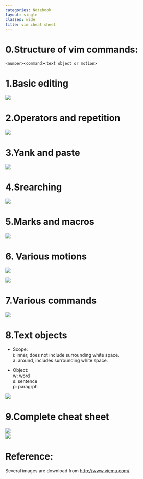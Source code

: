 ```yaml
---
categories: Notebook
layout: single
classes: wide
title: vim cheat sheet
---
```


# 0.Structure of vim commands:  
`<number><command><text object or motion>`

# 1.Basic editing

![](https://pengfei-zheng.github.io/assets/images/notebook/vim-cheat-sheet/1-basic-editing.gif)  

# 2.Operators and repetition

![](https://pengfei-zheng.github.io/assets/images/notebook/vim-cheat-sheet/2-operators-repetition.gif)  

# 3.Yank and paste

![](https://pengfei-zheng.github.io/assets/images/notebook/vim-cheat-sheet/3-yank-paste.gif)  

# 4.Srearching

![](https://pengfei-zheng.github.io/assets/images/notebook/vim-cheat-sheet/4-searching.gif)  

# 5.Marks and macros

![](https://pengfei-zheng.github.io/assets/images/notebook/vim-cheat-sheet/5-marks-macros.gif)  

# 6. Various motions

![](https://pengfei-zheng.github.io/assets/images/notebook/vim-cheat-sheet/5-marks-macros.gif)  

![](https://pengfei-zheng.github.io/assets/images/notebook/vim-cheat-sheet/5-move-cursor.gif)  

# 7.Various commands

![](https://pengfei-zheng.github.io/assets/images/notebook/vim-cheat-sheet/7-various-commands.gif)  

# 8.Text objects  

 - Scope:  
i: inner, does not include surrounding white space.  
a: around, includes surrounding white space.  

 - Object:  
w: word  
s: sentence  
p: paragrph  

![](https://pengfei-zheng.github.io/assets/images/notebook/vim-cheat-sheet/8-text-objects.png)  

# 9.Complete cheat sheet  

![](https://pengfei-zheng.github.io/assets/images/notebook/vim-cheat-sheet/A_complete_graphical_cheat_sheet_1.gif)  
![](https://pengfei-zheng.github.io/assets/images/notebook/vim-cheat-sheet/A_complete_graphical_cheat_sheet_2.gif)  

# Reference:

Several images are download from <http://www.viemu.com/>
